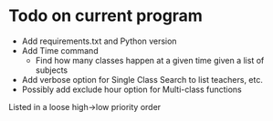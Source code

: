 # Todo on current program

- Add requirements.txt and Python version
- Add Time command
    - Find how many classes happen at a given time given a list of subjects
- Add verbose option for Single Class Search to list teachers, etc. 
- Possibly add exclude hour option for Multi-class functions

Listed in a loose high->low priority order